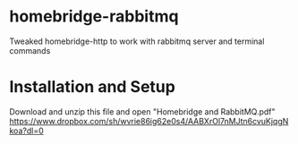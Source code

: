# homebridge-rabbitmq
Tweaked homebridge-http to work with rabbitmq server and terminal commands

# Installation and Setup

Download and unzip this file and open "Homebridge and RabbitMQ.pdf"
https://www.dropbox.com/sh/wvrie86ig62e0s4/AABXrOl7nMJtn6cvuKjqgNkoa?dl=0
